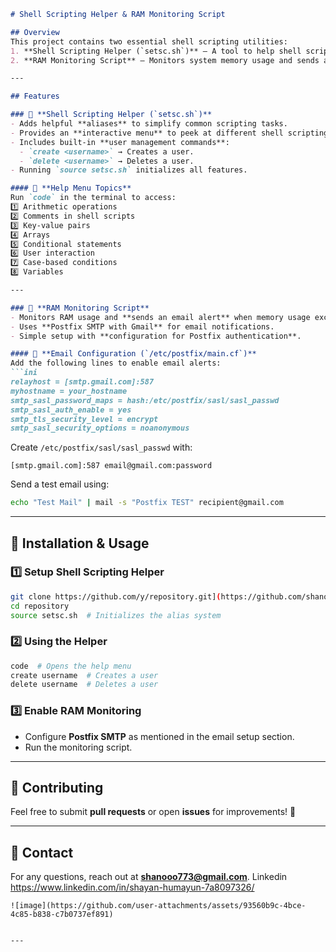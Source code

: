 ```markdown
# Shell Scripting Helper & RAM Monitoring Script  

## Overview  
This project contains two essential shell scripting utilities:  
1. **Shell Scripting Helper (`setsc.sh`)** – A tool to help shell scripting programmers quickly access syntax and examples without memorization.  
2. **RAM Monitoring Script** – Monitors system memory usage and sends an email alert if usage exceeds a specified threshold.  

---

## Features  

### 🔹 **Shell Scripting Helper (`setsc.sh`)**  
- Adds helpful **aliases** to simplify common scripting tasks.  
- Provides an **interactive menu** to peek at different shell scripting concepts.  
- Includes built-in **user management commands**:
  - `create <username>` → Creates a user.  
  - `delete <username>` → Deletes a user.  
- Running `source setsc.sh` initializes all features.

#### 📌 **Help Menu Topics**
Run `code` in the terminal to access:  
1️⃣ Arithmetic operations  
2️⃣ Comments in shell scripts  
3️⃣ Key-value pairs  
4️⃣ Arrays  
5️⃣ Conditional statements  
6️⃣ User interaction  
7️⃣ Case-based conditions  
8️⃣ Variables  

---

### 🔹 **RAM Monitoring Script**  
- Monitors RAM usage and **sends an email alert** when memory usage exceeds a threshold.  
- Uses **Postfix SMTP with Gmail** for email notifications.  
- Simple setup with **configuration for Postfix authentication**.

#### 📌 **Email Configuration (`/etc/postfix/main.cf`)**
Add the following lines to enable email alerts:
```ini
relayhost = [smtp.gmail.com]:587
myhostname = your_hostname
smtp_sasl_password_maps = hash:/etc/postfix/sasl/sasl_passwd
smtp_sasl_auth_enable = yes
smtp_tls_security_level = encrypt
smtp_sasl_security_options = noanonymous
```

Create `/etc/postfix/sasl/sasl_passwd` with:
```
[smtp.gmail.com]:587 email@gmail.com:password
```

Send a test email using:
```sh
echo "Test Mail" | mail -s "Postfix TEST" recipient@gmail.com
```

---

## 🔧 **Installation & Usage**  

### 1️⃣ **Setup Shell Scripting Helper**
```sh
git clone https://github.com/y/repository.git](https://github.com/shanooo773/Shortcuts-For-Scripting.git
cd repository
source setsc.sh  # Initializes the alias system
```

### 2️⃣ **Using the Helper**
```sh
code  # Opens the help menu
create username  # Creates a user
delete username  # Deletes a user
```

### 3️⃣ **Enable RAM Monitoring**
- Configure **Postfix SMTP** as mentioned in the email setup section.
- Run the monitoring script.

---

## 🤝 **Contributing**  
Feel free to submit **pull requests** or open **issues** for improvements! 🚀   

---

## 📩 **Contact**  
For any questions, reach out at **shanooo773@gmail.com**.
Linkedin https://www.linkedin.com/in/shayan-humayun-7a8097326/
```
![image](https://github.com/user-attachments/assets/93560b9c-4bce-4c85-b838-c7b0737ef891)


---

